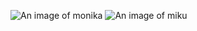 ![An image of monika](https://i.redd.it/7sq6z9ll24h11.png)
![An image of miku](https://i.imgflip.com/2nd2mp.jpg)
